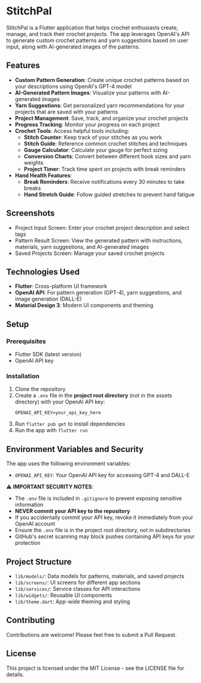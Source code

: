 # StitchPal

StitchPal is a Flutter application that helps crochet enthusiasts create, manage, and track their crochet projects. The app leverages OpenAI's API to generate custom crochet patterns and yarn suggestions based on user input, along with AI-generated images of the patterns.

## Features

- **Custom Pattern Generation**: Create unique crochet patterns based on your descriptions using OpenAI's GPT-4 model
- **AI-Generated Pattern Images**: Visualize your patterns with AI-generated images
- **Yarn Suggestions**: Get personalized yarn recommendations for your projects that are saved with your patterns
- **Project Management**: Save, track, and organize your crochet projects
- **Progress Tracking**: Monitor your progress on each project
- **Crochet Tools**: Access helpful tools including:
  - **Stitch Counter**: Keep track of your stitches as you work
  - **Stitch Guide**: Reference common crochet stitches and techniques
  - **Gauge Calculator**: Calculate your gauge for perfect sizing
  - **Conversion Charts**: Convert between different hook sizes and yarn weights
  - **Project Timer**: Track time spent on projects with break reminders
- **Hand Health Features**:
  - **Break Reminders**: Receive notifications every 30 minutes to take breaks
  - **Hand Stretch Guide**: Follow guided stretches to prevent hand fatigue

## Screenshots

- Project Input Screen: Enter your crochet project description and select tags
- Pattern Result Screen: View the generated pattern with instructions, materials, yarn suggestions, and AI-generated images
- Saved Projects Screen: Manage your saved crochet projects

## Technologies Used

- **Flutter**: Cross-platform UI framework
- **OpenAI API**: For pattern generation (GPT-4), yarn suggestions, and image generation (DALL-E)
- **Material Design 3**: Modern UI components and theming

## Setup

### Prerequisites

- Flutter SDK (latest version)
- OpenAI API key

### Installation

1. Clone the repository
2. Create a `.env` file in the **project root directory** (not in the assets directory) with your OpenAI API key:
   ```
   OPENAI_API_KEY=your_api_key_here
   ```
3. Run `flutter pub get` to install dependencies
4. Run the app with `flutter run`

## Environment Variables and Security

The app uses the following environment variables:

- `OPENAI_API_KEY`: Your OpenAI API key for accessing GPT-4 and DALL-E

⚠️ **IMPORTANT SECURITY NOTES**:
- The `.env` file is included in `.gitignore` to prevent exposing sensitive information
- **NEVER commit your API key to the repository**
- If you accidentally commit your API key, revoke it immediately from your OpenAI account
- Ensure the `.env` file is in the project root directory, not in subdirectories
- GitHub's secret scanning may block pushes containing API keys for your protection

## Project Structure

- `lib/models/`: Data models for patterns, materials, and saved projects
- `lib/screens/`: UI screens for different app sections
- `lib/services/`: Service classes for API interactions
- `lib/widgets/`: Reusable UI components
- `lib/theme.dart`: App-wide theming and styling

## Contributing

Contributions are welcome! Please feel free to submit a Pull Request.

## License

This project is licensed under the MIT License - see the LICENSE file for details.
